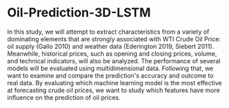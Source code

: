 # Oil-Prediction-3D-LSTM

In this study, we will attempt to extract characteristics from a variety of dominating elements that are strongly associated with WTI Crude Oil Price: oil supply (Gallo 2010) and weather data (Ederington 2019, Siebert 2011). Meanwhile, historical prices, such as opening and closing prices, volume, and technical indicators, will also be analyzed. The performance of several models will be evaluated using multidimensional data. Following that, we want to examine and compare the prediction's accuracy and outcome to real data. By evaluating which machine learning model is the most effective at forecasting crude oil prices, we want to study which features have more influence on the prediction of oil prices.

